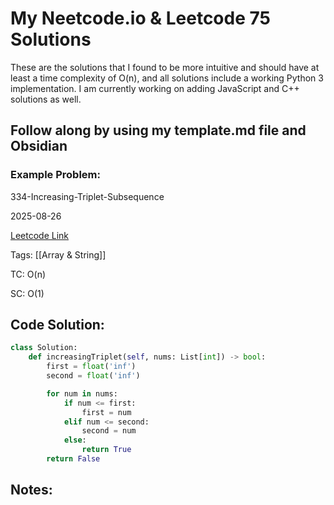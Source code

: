 # My Neetcode.io & Leetcode 75 Solutions

These are the solutions that I found to be more intuitive and should have at least a time complexity of O(n), and all solutions include a working Python 3 implementation. I am currently working on adding JavaScript and C++ solutions as well.

## Follow along by using my template.md file and Obsidian

### Example Problem:
334-Increasing-Triplet-Subsequence

2025-08-26

[Leetcode Link](https://leetcode.com/problems/increasing-triplet-subsequence/?source=submission-noac)

Tags: [[Array & String]]

TC: O(n)

SC: O(1)

## Code Solution: 

```python
class Solution:
    def increasingTriplet(self, nums: List[int]) -> bool:
        first = float('inf')
        second = float('inf')

        for num in nums:
            if num <= first:
                first = num
            elif num <= second:
                second = num
            else:
                return True
        return False
```

## Notes:
